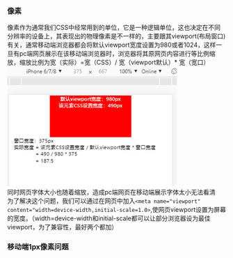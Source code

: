 ### 像素
像素作为通常我们CSS中经常用到的单位，它是一种逻辑单位，这也决定在不同分辨率的设备上，其表现出的物理像素是不一样的，主要跟其viewport(布局窗口)有关，通常移动端浏览器都会将默认viewport宽度设置为980或者1024，这样一旦有pc端网页展示在该移动端浏览器时，浏览器将其原网页内容进行等比例缩放，缩放比例为宽（实际）=宽（CSS）/ 宽（viewport默认）* 宽（宽口）  
![pc网页移动端展示缩放比例图](https://github.com/Yxiansheng/-/blob/master/%E6%96%87%E6%A1%A3%E4%BD%BF%E7%94%A8%E5%9B%BE%E7%89%87/img1.png?raw=true)  
同时网页字体大小也随着缩放，造成pc端网页在移动端展示字体太小无法看清  
为了解决这个问题，我们可以通过在网页中加入```<meta name="viewport" content="width=device-width,initial-scale=1.0>```,使网页viewport设置为屏幕的宽度。（width=device-width和initial-scale都可以让部分浏览器设为最佳viewport，为了兼容性，最好两个都加）

### 移动端1px像素问题
